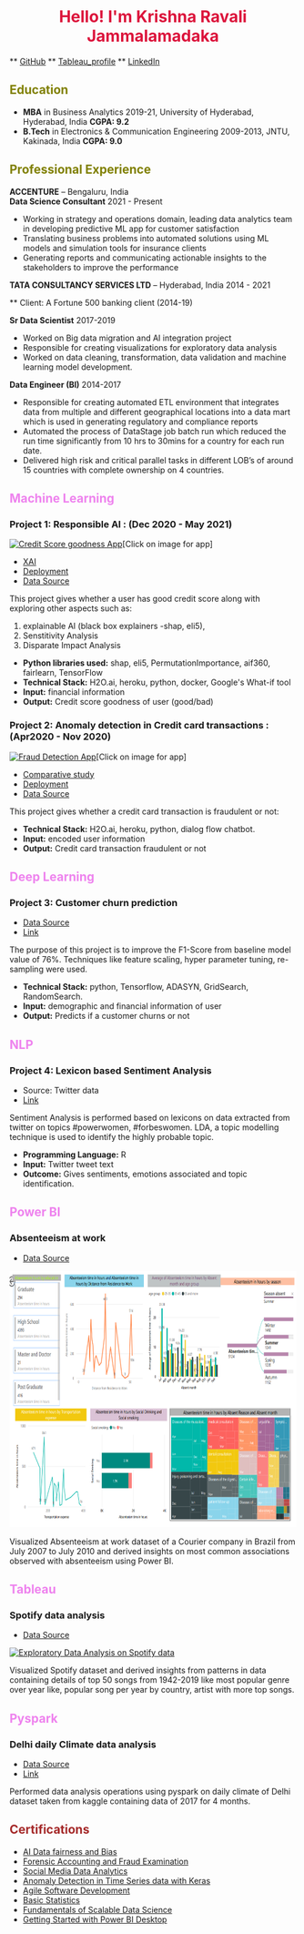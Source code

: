 # <center><font color='crimson'>Hello! I'm <b>Krishna Ravali Jammalamadaka</b></font></center>

** [GitHub](https://github.com/KrishnaRJ422?tab=repositories/)   ** [Tableau_profile](https://public.tableau.com/profile/krishna.j6856#!/)   ** [LinkedIn](https://www.linkedin.com/in/krishna-j-2a4838116/)

## <font color='olive'>Education</font>
* <b>MBA</b> in Business Analytics 2019-21, University of Hyderabad, Hyderabad, India <b>CGPA: 9.2</b>
* <b>B.Tech</b> in Electronics & Communication Engineering 2009-2013, JNTU, Kakinada, India <b>CGPA: 9.0</b>

## <font color='olive'>Professional Experience</font>

<b>ACCENTURE</b> – Bengaluru, India                                                                                                                             
<b>Data Science Consultant</b>                                                                                                                                  2021 - Present 
* Working in strategy and operations domain, leading data analytics team in developing predictive ML app for 
customer satisfaction
* Translating business problems into automated solutions using ML models and simulation tools for insurance clients
* Generating reports and communicating actionable insights to the stakeholders to improve the performance

<b>TATA CONSULTANCY SERVICES LTD</b> – Hyderabad, India                                                                                                            2014 - 2021 

** Client: A Fortune 500 banking client (2014-19)

<b>Sr Data Scientist</b>                                                                                                                                             2017-2019
* Worked on Big data migration and AI integration project
* Responsible for creating visualizations for exploratory data analysis
* Worked on data cleaning, transformation, data validation and machine learning model development.

<b>Data Engineer (BI)</b>                                                                                                                                            2014-2017
* Responsible for creating automated ETL environment that integrates data from multiple and different geographical 
locations into a data mart which is used in generating regulatory and compliance reports
* Automated the process of DataStage job batch run which reduced the run time significantly from 10 hrs to 30mins 
for a country for each run date.
* Delivered high risk and critical parallel tasks in different LOB’s of around 15 countries with complete ownership 
on 4 countries.

## <font color='violet'>Machine Learning</font>

### Project 1: Responsible AI : (Dec 2020 - May 2021)

<a href="https://credit-score-status.herokuapp.com/"><img alt="Credit Score goodness App" src="https://www.practicalcredit.com/wp-content/uploads/2018/11/good-bad-credit.jpg" width="150" height="70"></a>[Click on image for app]

* [XAI](https://github.com/KrishnaRJ422/Explainability_Bias_Fairness-in-AI)
* [Deployment](https://github.com/KrishnaRJ422/German-Credit-Status)
* [Data Source](https://archive.ics.uci.edu/ml/datasets/Statlog+%28German+Credit+Data%29)

This project gives whether a user has good credit score along with exploring other aspects such as:
1) explainable AI (black box explainers -shap, eli5), 
2) Senstitivity Analysis
3) Disparate Impact Analysis

* **Python libraries used:** shap, eli5, PermutationImportance, aif360, fairlearn, TensorFlow
* **Technical Stack:** H2O.ai, heroku, python, docker, Google's What-if tool
* **Input:** financial information
* **Output:** Credit score goodness of user (good/bad)

### Project 2: Anomaly detection in Credit card transactions : (Apr2020 - Nov 2020)

<a href="https://credit-fraud-detection.herokuapp.com/"><img alt="Fraud Detection App" src="https://www.eastwestbank.com/ReachFurther/NewsArticleStore/519/Credit-card-fraud-top.jpg" width="150" height="70"></a>[Click on image for app]
                                                                                                                           
* [Comparative study](https://github.com/KrishnaRJ422/credit-card-fraud-detection)
* [Deployment](https://github.com/KrishnaRJ422/credit-fraud-detection)
* [Data Source](https://www.kaggle.com/mlg-ulb/creditcardfraud)

This project gives whether a credit card transaction is fraudulent or not:
* **Technical Stack:** H2O.ai, heroku, python, dialog flow chatbot.
* **Input:** encoded user information
* **Output:** Credit card transaction fraudulent or not

## <font color='violet'>Deep Learning</font>

### Project 3: Customer churn prediction

* [Data Source](https://www.kaggle.com/santoshd3/bank-customers?select=Churn+Modeling.csv)
* [Link](https://krishnarj422.github.io/Churn-Prediction-Modeling/Churn_prediction_using_deep_learning.html)

The purpose of this project is to improve the F1-Score from baseline model value of 76%. Techniques like feature scaling, hyper parameter tuning, re-sampling were used.
* **Technical Stack:** python, Tensorflow, ADASYN, GridSearch, RandomSearch.
* **Input:** demographic and financial information of user
* **Output:** Predicts if a customer churns or not

## <font color='violet'>NLP</font>

### Project 4: Lexicon based Sentiment Analysis

* Source: Twitter data
* [Link](https://github.com/KrishnaRJ422/Twitter-Sentiment-Analysis)

Sentiment Analysis is performed based on lexicons on data extracted from twitter on topics #powerwomen, #forbeswomen. LDA, a topic modelling technique is used to identify the highly probable topic.
* **Programming Language:** R
* **Input:** Twitter tweet text
* **Outcome:** Gives sentiments, emotions associated and topic identification.

## <font color='violet'>Power BI</font>

### Absenteeism at work

* [Data Source](https://archive.ics.uci.edu/ml/datasets/Absenteeism+at+work)

<a href="https://github.com/KrishnaRJ422/POWER-BI-viz/tree/master/Absenteeism%20at%20work"><img alt="Visualization" src="Absentism at work at a courier company in Brazil.PNG" width="850" height="450"></a>

Visualized Absenteeism at work dataset of a Courier company in Brazil from July 2007 to July 2010 and derived insights on most common associations observed with absenteeism using Power BI.

## <font color='violet'>Tableau</font>

### Spotify data analysis

* [Data Source](https://www.kaggle.com/leonardopena/top-50-spotify-songs-by-each-country)

<div class='tableauPlaceholder' id='viz1622817151362' style='position: relative'><noscript>
<a href='https://public.tableau.com/app/profile/krishna.j6856/viz/Spotifydataanalysis/spotifystoryboard'><img alt='Exploratory Data Analysis on Spotify data ' src='https:&#47;&#47;public.tableau.com&#47;static&#47;images&#47;99&#47;99XM88Y2M&#47;1_rss.png' style='border: none' /></a>
</noscript><object class='tableauViz'  style='display:none;'><param name='host_url' value='https%3A%2F%2Fpublic.tableau.com%2F' /> <param name='embed_code_version' value='3' /> 
<param name='path' value='shared&#47;99XM88Y2M' /> <param name='toolbar' value='yes' />
<param name='static_image' value='https:&#47;&#47;public.tableau.com&#47;static&#47;images&#47;99&#47;99XM88Y2M&#47;1.png' /> <param name='animate_transition' value='yes' /><param name='display_static_image' value='yes' /><param name='display_spinner' value='yes' /><param name='display_overlay' value='yes' /><param name='display_count' value='yes' />
<param name='language' value='en-US' /></object></div>                
<script type='text/javascript'>                    
var divElement = document.getElementById('viz1622817151362');                    
var vizElement = divElement.getElementsByTagName('object')[0];                    
vizElement.style.width='1016px';vizElement.style.height='991px';                    
var scriptElement = document.createElement('script');                    
scriptElement.src = 'https://public.tableau.com/javascripts/api/viz_v1.js';                    
vizElement.parentNode.insertBefore(scriptElement, vizElement);</script>

Visualized Spotify dataset and derived insights from patterns in data containing details of top 50 songs from 1942-2019 like most popular genre over year like, popular song per year by country, artist with more top songs.

## <font color='violet'>Pyspark</font>

### Delhi daily Climate data analysis

* [Data Source](https://www.kaggle.com/sumanthvrao/daily-climate-time-series-data)
* [Link](https://github.com/KrishnaRJ422/pyspark_basics/blob/main/pyspark_practise2.ipynb)

Performed data analysis operations using pyspark on daily climate of Delhi dataset taken from kaggle containing data of 2017 for 4 months.

## <font color='brown'>Certifications</font>
  
  * [AI Data fairness and Bias](https://www.coursera.org/account/accomplishments/verify/X3FBBKGW6FFQ)
  * [Forensic Accounting and Fraud Examination](https://www.coursera.org/account/accomplishments/verify/TX3K3FGQEQAR)
  * [Social Media Data Analytics](https://www.coursera.org/account/accomplishments/verify/NZHPZ7EZZDTB)
  * [Anomaly Detection in Time Series data with Keras](https://www.coursera.org/account/accomplishments/verify/S4ZB3REQPKGZ)
  * [Agile Software Development](https://www.coursera.org/account/accomplishments/verify/M6PU8LJQEKEE)
  * [Basic Statistics](https://www.coursera.org/account/accomplishments/verify/G4AEDJBKLSHR)
  * [Fundamentals of Scalable Data Science](https://www.coursera.org/account/accomplishments/verify/PN5DE4W5L2VE)
  * [Getting Started with Power BI Desktop](https://www.coursera.org/account/accomplishments/verify/M3E2HABLVDJR)





